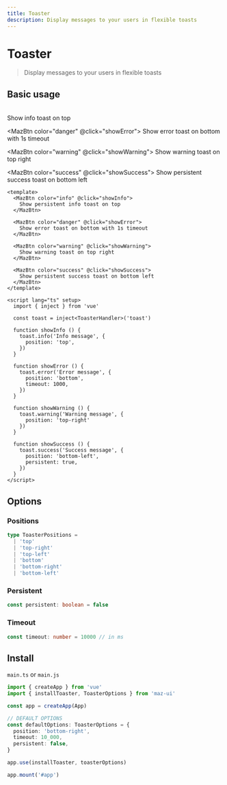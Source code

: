 ```yaml
---
title: Toaster
description: Display messages to your users in flexible toasts
---
```


# Toaster

> Display messages to your users in flexible toasts

## Basic usage

<br />


<div class="flex flex-wrap gap-05">
  <MazBtn color="info" @click="showInfo">
    Show info toast on top
  </MazBtn>

  <MazBtn color="danger" @click="showError">
    Show error toast on bottom with 1s timeout
  </MazBtn>

  <MazBtn color="warning" @click="showWarning">
    Show warning toast on top right
  </MazBtn>

  <MazBtn color="success" @click="showSuccess">
    Show persistent success toast on bottom left
  </MazBtn>
</div>

```vue
<template>
  <MazBtn color="info" @click="showInfo">
    Show persistent info toast on top
  </MazBtn>

  <MazBtn color="danger" @click="showError">
    Show error toast on bottom with 1s timeout
  </MazBtn>

  <MazBtn color="warning" @click="showWarning">
    Show warning toast on top right
  </MazBtn>

  <MazBtn color="success" @click="showSuccess">
    Show persistent success toast on bottom left
  </MazBtn>
</template>

<script lang="ts" setup>
  import { inject } from 'vue'

  const toast = inject<ToasterHandler>('toast')

  function showInfo () {
    toast.info('Info message', {
      position: 'top',
    })
  }

  function showError () {
    toast.error('Error message', {
      position: 'bottom',
      timeout: 1000,
    })
  }

  function showWarning () {
    toast.warning('Warning message', {
      position: 'top-right'
    })
  }

  function showSuccess () {
    toast.success('Success message', {
      position: 'bottom-left',
      persistent: true,
    })
  }
</script>
```

<script lang="ts" setup>
  import { inject } from 'vue'

  const toast = inject<ToasterHandler>('toast')

  function showInfo () {
    toast.info('Info message', {
      position: 'top',
    })
  }

  function showError () {
    toast.error('Error message', {
      position: 'bottom',
      timeout: 1000,
    })
  }

  function showWarning () {
    toast.warning('Warning message', {
      position: 'top-right',
    })
  }

  function showSuccess () {
    toast.success('Success message', {
      position: 'bottom-left',
      persistent: true,
    })
  }
</script>

## Options

### Positions

```ts
type ToasterPositions =
  | 'top'
  | 'top-right'
  | 'top-left'
  | 'bottom'
  | 'bottom-right'
  | 'bottom-left'
```

### Persistent

```ts
const persistent: boolean = false
```

### Timeout

```ts
const timeout: number = 10000 // in ms
```

## Install

`main.ts` or `main.js`

```ts
import { createApp } from 'vue'
import { installToaster, ToasterOptions } from 'maz-ui'

const app = createApp(App)

// DEFAULT OPTIONS
const defaultOptions: ToasterOptions = {
  position: 'bottom-right',
  timeout: 10_000,
  persistent: false,
}

app.use(installToaster, toasterOptions)

app.mount('#app')
```